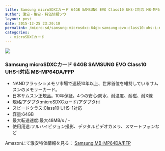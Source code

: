 ```yaml
---
title: Samsung microSDXCカード 64GB SAMSUNG EVO Class10 UHS-I対応 MB-MP64DA/FFP タイムセール特価1,980円！送料無料！
author: 激安・格安・特価情報ツウ
layout: post
date: 2015-12-25 23:20:10
permalink: /micro-sd/samsung-microsdxc-64gb-samsung-evo-class10-uhs-i-mb-mp64da-ffp-1980-amazon.html
categories:
  - microSDXCカード
---
```

<div class="img-bg2 img_L">
  <a rel="nofollow" href="http://www.amazon.co.jp/gp/product/B017SMDMIE/ref=as_li_qf_sp_asin_il?ie=UTF8&camp=247&creative=1211&creativeASIN=B017SMDMIE&linkCode=as2&tag=tokkajohotsu-22"><img border="0" src="http://ws-fe.amazon-adsystem.com/widgets/q?_encoding=UTF8&ASIN=B017SMDMIE&Format=_SL250_&ID=AsinImage&MarketPlace=JP&ServiceVersion=20070822&WS=1&tag=tokkajohotsu-22" ></a><img src="http://ir-jp.amazon-adsystem.com/e/ir?t=tokkajohotsu-22&l=as2&o=9&a=B017SMDMIE" width="1" height="1" border="0" alt="" style="border:none !important; margin:0px !important;" />
</div>

### Samsung microSDXCカード 64GB SAMSUNG EVO Class10 UHS-I対応 MB-MP64DA/FFP
<!--more-->

* NANDフラッシュメモリ市場で連続10年以上、世界首位を維持しているサムスンのメモリーカード。
* 日本サムスン正規品。10年保証。4つの安心:防水、耐温度、耐磁、耐X線
* 規格/アダプタ:microSDXCカード/アダプタ付
* スピードクラス:Class10 UHS-1対応
* 容量:64GB
* 最大転送速度:最大48MB/s / -
* 使用用途:フルハイビジョン撮影、デジタルビデオカメラ、スマートフォンなど

Amazonにて激安特価情報を見る： <a href="http://www.amazon.co.jp/gp/product/B012N51N96/ref=as_li_qf_sp_asin_il?ie=UTF8&camp=247&creative=1211&creativeASIN=B012N51N96&linkCode=as2&tag=tokkajohotsu-22" target="_blank"><span class="fs150p">Samsung MB-MP64DA/FFP</span></a>